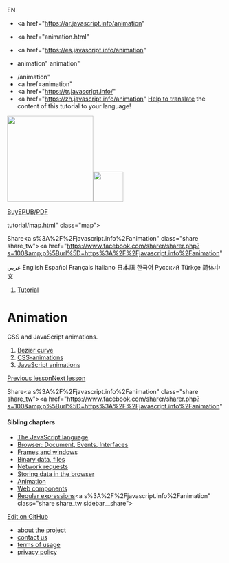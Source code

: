 EN

- <a href="https://ar.javascript.info/animation"
- <a href="animation.html"
- <a href="https://es.javascript.info/animation"

- animation"
  animation"

<!-- -->

- /animation"
- <a href=animation"
- <a href="https://tr.javascript.info/"
- <a href="https://zh.javascript.info/animation"
  [Help to translate](translate.html) the content of this tutorial to your language!

<a href="index.html" class="sitetoolbar__link sitetoolbar__link_logo"><img src="img/sitetoolbar__logo_en.svg" class="sitetoolbar__logo sitetoolbar__logo_normal" width="200" /><img src="img/sitetoolbar__logo_small_en.svg" class="sitetoolbar__logo sitetoolbar__logo_small" width="70" /></a>

<a href="ebook.html" class="buy-book-button"><span class="buy-book-button__extra-text">Buy</span>EPUB/PDF</a>

tutorial/map.html" class="map">

<span class="share-icons__title">Share</span><a s%3A%2F%2Fjavascript.info%2Fanimation" class="share share_tw"></a><a href="https://www.facebook.com/sharer/sharer.php?s=100&amp;p%5Burl%5D=https%3A%2F%2Fjavascript.info%2Fanimation" </a>

عربي English Español Français Italiano 日本語 한국어 Русский Türkçe 简体中文

1.  <a href="index.html" class="breadcrumbs__link"><span class="breadcrumbs__hidden-text">Tutorial</span></a>

# Animation

CSS and JavaScript animations.

1.  <a href="bezier-curve.html" class="lessons-list__link">Bezier curve</a>
2.  <a href="css-animations.html" class="lessons-list__link">CSS-animations</a>
3.  <a href="js-animation.html" class="lessons-list__link">JavaScript animations</a>

<a href="indexeddb.html" class="page__nav page__nav_prev"><span class="page__nav-text"><span class="page__nav-text-shortcut"></span></span><span class="page__nav-text-alternate">Previous lesson</span></a><a href="bezier-curve.html" class="page__nav page__nav_next"><span class="page__nav-text"><span class="page__nav-text-shortcut"></span></span><span class="page__nav-text-alternate">Next lesson</span></a>

<span class="share-icons__title">Share</span><a s%3A%2F%2Fjavascript.info%2Fanimation" class="share share_tw"></a><a href="https://www.facebook.com/sharer/sharer.php?s=100&amp;p%5Burl%5D=https%3A%2F%2Fjavascript.info%2Fanimation" </a>

<a href="tutorial/map.html" class="map">

<a href="tutorial/map.html" class="map"></a>

#### Sibling chapters

- <a href="js.html" class="sidebar__link">The JavaScript language</a>
- <a href="ui.html" class="sidebar__link">Browser: Document, Events, Interfaces</a>
- <a href="frames-and-windows.html" class="sidebar__link">Frames and windows</a>
- <a href="binary.html" class="sidebar__link">Binary data, files</a>
- <a href="network.html" class="sidebar__link">Network requests</a>
- <a href="data-storage.html" class="sidebar__link">Storing data in the browser</a>
- <a href="animation.html" class="sidebar__link">Animation</a>
- <a href="web-components.html" class="sidebar__link">Web components</a>
- <a href="regular-expressions.html" class="sidebar__link">Regular expressions</a><a s%3A%2F%2Fjavascript.info%2Fanimation" class="share share_tw sidebar__share"></a><a href="https://www.facebook.com/sharer/sharer.php?s=100&amp;p%5Burl%5D=https%3A%2F%2Fjavascript.info%2Fanimation" class="share share_fb sidebar__share"></a>

<a href="https://github.com/javascript-tutorial/en.javascript.info/blob/master/7-animation" class="sidebar__link">Edit on GitHub</a>

- <a href="about.html" class="page-footer__link">about the project</a>
- <a href="about.html#contact-us" class="page-footer__link">contact us</a>
- <a href="terms.html" class="page-footer__link">terms of usage</a>
- <a href="privacy.html" class="page-footer__link">privacy policy</a>

